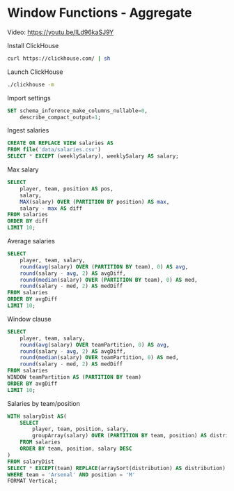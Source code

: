 # Window Functions - Aggregate

Video: https://youtu.be/lLd96kaSJ9Y

Install ClickHouse

```bash
curl https://clickhouse.com/ | sh
```

Launch ClickHouse

```bash
./clickhouse -m
```

Import settings

```sql
SET schema_inference_make_columns_nullable=0,
    describe_compact_output=1;
```

Ingest salaries

```sql
CREATE OR REPLACE VIEW salaries AS 
FROM file('data/salaries.csv')
SELECT * EXCEPT (weeklySalary), weeklySalary AS salary;
```

Max salary

```sql
SELECT
    player, team, position AS pos,
    salary,
    MAX(salary) OVER (PARTITION BY position) AS max,
    salary - max AS diff
FROM salaries
ORDER BY diff
LIMIT 10;
```

Average salaries

```sql
SELECT
    player, team, salary,
    round(avg(salary) OVER (PARTITION BY team), 0) AS avg,
    round(salary - avg, 2) AS avgDiff,
    round(median(salary) OVER (PARTITION BY team), 0) AS med,
    round(salary - med, 2) AS medDiff
FROM salaries
ORDER BY avgDiff
LIMIT 10;
```

Window clause

```sql
SELECT
    player, team, salary,
    round(avg(salary) OVER teamPartition, 0) AS avg,
    round(salary - avg, 2) AS avgDiff,
    round(median(salary) OVER teamPartition, 0) AS med,
    round(salary - med, 2) AS medDiff
FROM salaries
WINDOW teamPartition AS (PARTITION BY team)
ORDER BY avgDiff
LIMIT 10;
```

Salaries by team/position

```sql
WITH salaryDist AS(
    SELECT
        player, team, position, salary,
        groupArray(salary) OVER (PARTITION BY team, position) AS distribution
    FROM salaries
    ORDER BY team, position, salary DESC
)
FROM salaryDist
SELECT * EXCEPT(team) REPLACE(arraySort(distribution) AS distribution)
WHERE team = 'Arsenal' AND position = 'M'
FORMAT Vertical;
```
